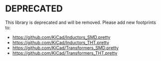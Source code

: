 # DEPRECATED
This library is deprecated and will be removed. Please add new footprints to:
- https://github.com/KiCad/Inductors_SMD.pretty
- https://github.com/KiCad/Inductors_THT.pretty
- https://github.com/KiCad/Transformers_SMD.pretty
- https://github.com/KiCad/Transformers_THT.pretty
